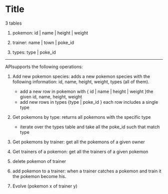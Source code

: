 # Title

3 tables

1. pokemon:
     id | name | height | weight


2. trainer:
     name | town | poke_id


3. types:
     type | poke_id


____________________________________________
APIsupports the following operations:
1.	Add new pokemon species: adds a new pokemon species with the following information: id, name, height, weight, types (all of them).
    * add a new row in pokemon with { id | name | height | weight }the given id, name, height, weight
    * add new rows in types {type | poke_id } each row includes a single type
      
2.	Get pokemons by type: returns all pokemons with the specific type
    * iterate over the types table and take all the poke_id such that match type  
  	   
4.	Get pokemons by trainer: get all the pokemons of a given owner
6.	Get trainers of a pokemon: get all the trainers of a given pokemon
7.	delete pokemon of trainer
8.	add pokemon to a trainer: when a trainer catches a pokemon and train it the pokemon become his.
9.	Evolve (pokemon x of trainer y)

